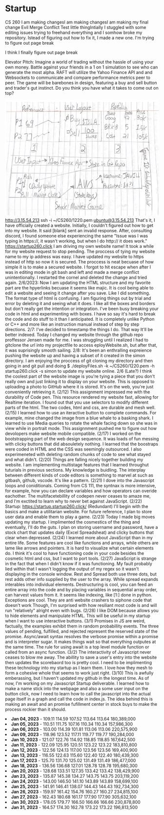 # Startup
CS 260
I am making changesI am making changesI am making my final change
Evil Merge Conflict
Test little thingIntially I stuggled with some editing issues trying to freehand everything and I somhow broke my repository. Istead of figuring out how to fix it, I made a new one.
I'm trying to figure out page break



I think I finally figure out page break

Elevator Pitch: Imagine a world of trading without the hassle of using your own money. Battle against your friends in a 1 on 1 simulation to see who can generate the most alpha. RAFT will utilize the Yahoo Finance API and and Websockets to communicate and compare performance metrics peer to peer. The game will be barebones in design, featuring a buy and sell button and trader's gut instinct. Do you think you have what it takes to come out on top?

![](Image.png)
http://3.15.54.213
ssh -i ~/CS260/1220.pem ubuntu@3.15.54.213
That's it, I have officially created a website. Initially, I couldn't figured out how to get into my website. It said [blank] sent an invalid response. After, consulting discord, I found someone else experiencing the same "Issue was I was typing in https://, it wasn't working, but when I do http:// it does work."
https://startup260.click
I am driving my own website name! It took a while for my website request to stop pending. The proccess of tying my website name to my ip address was easy. 
I have updated my website to https instead of http so now it is secured. The proccess is neat becuase of how simple it is to make a secured website. I forgot to hit escape when after I was in editing mode in git bash and left and made a merge conflict unintentionally. I restarted the cornel and deleted the change and tried again.
2/6/2023: Now I am updating the HTML structure and my favorite part are the hpyerlinks becuase it seems like majic. It is cool being able to edit a website and seeing it change after you save. Like I did something. The format type of html is confusing. I am figuring things out by trial and error by deleting it and seeing what it does. I like all the boxes and borders but don't really get the intention or integration. I've been busy breaking your code in html and experimenting with boxes. I have so say it's hard to break the code and do stuff to it than I anticipated. It is completely unlike Python or C++ and more like an instruction manual instead of step by step directions.
2/7: I've decided to timestamp the things I do. That way It'll be better indexed. Today I changed my website through the github repo proffessor Jensen made for me. I was struggling until I realized I had to gitclone the url into my projectfile to access eployWebsite.sh, but after that, it was suprisingly smooth sailing.
2/8: It's been an enthralling expreience pushing the website up and having a subset of it created in the simon directory. I am enjoying the proccess of git cloning my directory and then going in and git pull and doing $ ./deployFiles.sh -k ~/CS260/1220.pem -h startup260.click -s simon to update my website online.
2/6 (Late?) I think the coolest part of the website image is you're tying a piece that you don't really own and just linking it to display on your website. This is opposed to uploading a photo to GitHub where it is stored. It's on the web, you're just conveniently retrieving it. 
(2/12) This assignment impressed me with the durability of Code pen. This resource rendered my website fast, allowing for Realtime iteration. I found out that you use selectors to modify different parts of the html. The two codes, html and css, are durable and mesh well.  
(2/15) I learned how to use an iteractive button to complete commands. For example, mine changed the image from a blue whale to a basking shark. I learned to use Media queries to rotate the whale facing down so she was in view while in portrait mode. This assignnment pushed me to figure out how devolopers make website mobile compatible. 
(2/17) I worked on the bootstrapping part of the web design sequence. It was loads of fun messing with clicky buttons that did absouletely nothing. I learned that the boostraps were coded in HTML and the CSS was seemingly outsourced. I also experimeneted with deleting random chunks of code to see what stayed and what didn't.
(2/20) Things are falling nicely together building my website. I am implementing multistage features that I learned throughut tuturials in previous sections. My knowledge is buidling. The interplay between different kinds of code editors is something to marvel at such as gitbash, github, vscode. It's like a pattern.
(2/21) I dove into the Javascript loops and coniditionals. Coming from CS 111, the syntnax is more intensive, for example, how you can declare variables and how operators can overide eachother. The multifacetebillity of codepen never ceases to amaze me, and I'm exctited to learn why to never bet against JavaScript.
(2/22) Startup: https://startup.startup260.click/ (Redundant) I'll begin with the basics and make a utilitarian website. For future reference, I plan to store user data and enable them to play a game. 
(2/23) Today I made big moves updating my startup. I implimented the cosmestics of the thing and eventually, I'll do the guts. I plan on storing username and password, have a stock chart that updates daily (Excel Spreadsheat) and clicky buttons that clear when depressed. 
(2/24) I learned more about JavaScript than in my entire life. Some features are cool like functions and arrays, while others are lame like arrows and pointers. It is hard to visualize what certain elements do. I think it's cool to have functioning code in your code besides the cosmetic html and css, but I want to port tools.
(2/27) JavaScript is strange in the fact that when I didn't know if it was functioning. My fault probably lied within that I wasn't logging the output of my regex so it wasn't displaying in the console window. Rest and Spread both use three dots, but  rest adds other info supplied by the user to the array. While spread expands interables into individual elements. Destructuring is cool, you can feed an entire array into the code and by placing variables in sequential array order, can harvest values from it. It seems like indexing, like [1:] done in python. Exceptions are cool. They are anti website crashers to siphone code that doesn't work Though, I'm surprised with how resiliant most code is and will run "relatively" alright even with bugs.
(2/28) I like DOM because allows you to hide elements and manipulate HTML. This will be useful in my startup when I want to use interactive buttons. 
(3/1) Promises in JS are weird, factually, the examples exhibit them in random probabillity events. The three values of pending, fulfilled, and rejected represent the reserved state of the promise. Async/await syntax resolves the verbose promise within a promise and is interpreter sugar. It makes things wait so that everything outputes at the same time. The rule for using await is a top level module function or called from an async function.
(3/2) The interactivity of Javascript never ceases to blow me away. The abillity to save a user's entry into the website then updates the scorebaord too is pretty cool. I need to be implimenting these technology into my startup as I learn them. I love how they mesh to form a cohesive whole that seems to work just right. 
(3/10) This is awfully emberassing, but I haven't updated my github in the longest time. As of now, I'm working on my Javascript Startup deliverable. I learned how to make a name stick into the webpage and also a some user input on the button click, now I need to learn how to call the javascript into the actual page itself in a graph and call the code in index.js. The idea behind this is making an await and an promise fufillment center in stock buys to make the process rockier than it should.
<li><strong>Jan 04, 2023</strong> - 109.11	114.59	107.52	113.64	113.64	180,389,000</li>
    <li><strong>Jan 05, 2023</strong> - 110.51	111.75	107.16	110.34	110.34	157,986,300</li>
    <li><strong>Jan 06, 2023</strong> - 103.00	114.39	101.81	113.06	113.06	220,575,900</li>
    <li><strong>Jan 09, 2023</strong> - 118.96	123.52	117.11	119.77	119.77	190,284,000</li>
    <li><strong>Jan 10, 2023</strong> - 121.07	122.76	114.92	118.85	118.85	167,642,500</li>
    <li><strong>Jan 11, 2023</strong> - 122.09	125.95	120.51	123.22	123.22	183,810,800</li>
    <li><strong>Jan 12, 2023</strong> - 122.56	124.13	117.00	123.56	123.56	169,400,900</li>
    <li><strong>Jan 13, 2023</strong> - 116.55	122.63	115.60	122.40	122.40	180,439,300</li>
    <li><strong>Jan 17, 2023</strong> - 125.70	131.70	125.02	131.49	131.49	186,477,000</li>
    <li><strong>Jan 18, 2023</strong> - 136.56	136.68	127.01	128.78	128.78	195,680,300</li>
    <li><strong>Jan 20, 2023</strong> - 128.68	133.51	127.35	133.42	133.42	138,429,900</li>
    <li><strong>Jan 23, 2023</strong> - 135.87	145.38	134.27	143.75	143.75	203,119,200</li>
    <li><strong>Jan 24, 2023</strong> - 143.00	146.50	141.10	143.89	143.89	158,699,100</li>
    <li><strong>Jan 25, 2023</strong> - 141.91	146.41	138.07	144.43	144.43	192,734,300</li>
    <li><strong>Jan 26, 2023</strong> - 159.97	161.42	154.76	160.27	160.27	234,815,100</li>
    <li><strong>Jan 27, 2023</strong> - 162.43	180.68	161.17	177.90	177.90	305,632,100</li>
    <li><strong>Jan 30, 2023</strong> - 178.05	179.77	166.50	166.66	166.66	230,878,800</li>
    <li><strong>Jan 31, 2023</strong> - 164.57	174.30	162.78	173.22	173.22	196,813,500</li>
